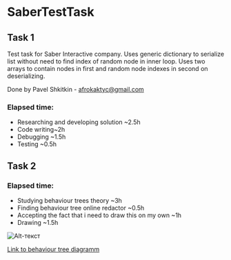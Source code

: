 # SaberTestTask

## Task 1

Test task for Saber Interactive company. 
Uses generic dictionary to serialize list without need to find index of random node in inner loop. Uses two arrays to contain nodes in first and random node indexes in second on deserializing.

Done by Pavel Shkitkin - [afrokaktyc@gmail.com](afrokaktyc@gmail.com)


### Elapsed time:
- Researching and developing solution ~2.5h
- Code writing~2h
- Debugging ~1.5h
- Testing ~0.5h

## Task 2

### Elapsed time:
- Studying behaviour trees theory ~3h
- Finding behaviour tree online redactor ~0.5h
- Accepting the fact that i need to draw this on my own ~1h
- Drawing ~1.5h

![Alt-текст](https://drive.google.com/file/d/1lDgdAX1sHl85B_dxPrKUpAz2O6q4IUgg/view "Орк")

[Link to behaviour tree diagramm](https://drive.google.com/file/d/1Ev4bcrXox6KCyWz0pOObZRn6fywVEY0T/view?usp=sharing)